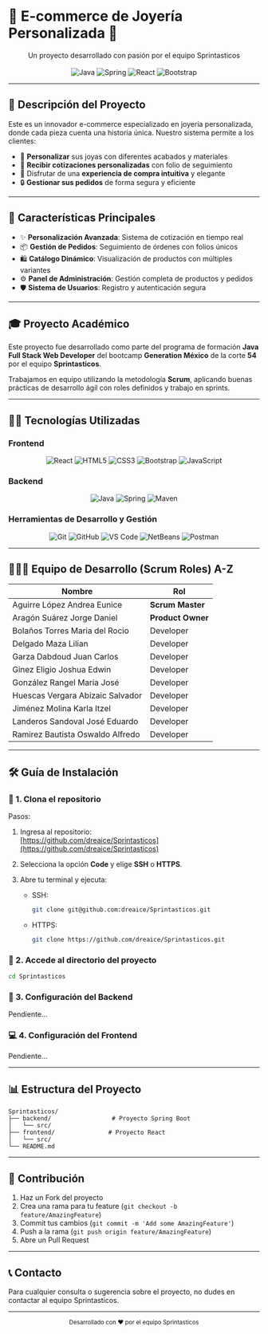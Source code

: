 # 💎 E-commerce de Joyería Personalizada 💎

 

<div align="center">
 Un proyecto desarrollado con pasión por el equipo Sprintasticos <br><br>
  <img src="https://img.shields.io/badge/Java-ED8B00?style=for-the-badge&logo=java&logoColor=white" alt="Java"/>
  <img src="https://img.shields.io/badge/Spring-6DB33F?style=for-the-badge&logo=spring&logoColor=white" alt="Spring"/>
  <img src="https://img.shields.io/badge/React-20232A?style=for-the-badge&logo=react&logoColor=61DAFB" alt="React"/>
  <img src="https://img.shields.io/badge/Bootstrap-563D7C?style=for-the-badge&logo=bootstrap&logoColor=white" alt="Bootstrap"/>
</div>

---

## 📝 Descripción del Proyecto

Este es un innovador e-commerce especializado en joyería personalizada, donde cada pieza cuenta una historia única. Nuestro sistema permite a los clientes:

- 🎨 **Personalizar** sus joyas con diferentes acabados y materiales
- 💎 **Recibir cotizaciones personalizadas** con folio de seguimiento
- 📱 Disfrutar de una **experiencia de compra intuitiva** y elegante
- 🔒 **Gestionar sus pedidos** de forma segura y eficiente

---

## 🎯 Características Principales

- ✨ **Personalización Avanzada**: Sistema de cotización en tiempo real
- 📦 **Gestión de Pedidos**: Seguimiento de órdenes con folios únicos
- 🛍️ **Catálogo Dinámico**: Visualización de productos con múltiples variantes
- ⚙️ **Panel de Administración**: Gestión completa de productos y pedidos
- 🛡️ **Sistema de Usuarios**: Registro y autenticación segura

---

## 🎓 Proyecto Académico

Este proyecto fue desarrollado como parte del programa de formación **Java Full Stack Web Developer** del bootcamp **Generation México** de la corte **54** por el equipo **Sprintasticos**.

Trabajamos en equipo utilizando la metodología **Scrum**, aplicando buenas prácticas de desarrollo ágil con roles definidos y trabajo en sprints.

---

## 👨‍💻 Tecnologías Utilizadas

### Frontend
<div align="center">
  <img src="https://img.shields.io/badge/React-20232A?style=for-the-badge&logo=react&logoColor=61DAFB" alt="React"/>
  <img src="https://img.shields.io/badge/HTML5-E34F26?style=for-the-badge&logo=html5&logoColor=white" alt="HTML5"/>
  <img src="https://img.shields.io/badge/CSS3-1572B6?style=for-the-badge&logo=css3&logoColor=white" alt="CSS3"/>
  <img src="https://img.shields.io/badge/Bootstrap-563D7C?style=for-the-badge&logo=bootstrap&logoColor=white" alt="Bootstrap"/>
  <img src="https://img.shields.io/badge/JavaScript-F7DF1E?style=for-the-badge&logo=javascript&logoColor=black" alt="JavaScript"/>
</div>

### Backend
<div align="center">
  <img src="https://img.shields.io/badge/Java-ED8B00?style=for-the-badge&logo=java&logoColor=white" alt="Java"/>
  <img src="https://img.shields.io/badge/Spring-6DB33F?style=for-the-badge&logo=spring&logoColor=white" alt="Spring"/>
  <img src="https://img.shields.io/badge/Maven-C71A36?style=for-the-badge&logo=apache-maven&logoColor=white" alt="Maven"/>
</div>

### Herramientas de Desarrollo y Gestión
<div align="center">
  <img src="https://img.shields.io/badge/Git-F05032?style=for-the-badge&logo=git&logoColor=white" alt="Git"/>
  <img src="https://img.shields.io/badge/GitHub-100000?style=for-the-badge&logo=github&logoColor=white" alt="GitHub"/>
  <img src="https://img.shields.io/badge/VS_Code-007ACC?style=for-the-badge&logo=visual-studio-code&logoColor=white" alt="VS Code"/>
  <img src="https://img.shields.io/badge/Apache_NetBeans_IDE-1B6AC6?style=for-the-badge&logo=apache-netbeans-ide&logoColor=white" alt="NetBeans"/>
  <img src="https://img.shields.io/badge/Postman-FF6C37?style=for-the-badge&logo=postman&logoColor=white" alt="Postman"/>
</div>

---

## 🧑‍🤝‍🧑 Equipo de Desarrollo (Scrum Roles) A-Z

| Nombre                           | Rol             |
|----------------------------------|------------------|
| Aguirre López Andrea Eunice      | **Scrum Master** |
| Aragón Suárez Jorge Daniel       | **Product Owner**|
| Bolaños Torres Maria del Rocio   | Developer        |
| Delgado Maza Lilian              | Developer        |
| Garza Dabdoud Juan Carlos        | Developer        |
| Ginez Eligio Joshua Edwin        | Developer        |
| González Rangel Maria José       | Developer        |
| Huescas Vergara Abizaic Salvador | Developer        |
| Jiménez Molina Karla Itzel       | Developer        |
| Landeros Sandoval José Eduardo   | Developer        |
| Ramirez Bautista Oswaldo Alfredo | Developer        |

---

## 🛠️ Guía de Instalación

### 🔁 1. Clona el repositorio

Pasos:

1. Ingresa al repositorio:  
   [https://github.com/dreaice/Sprintasticos](https://github.com/dreaice/Sprintasticos)

2. Selecciona la opción **Code** y elige **SSH** o **HTTPS**.

3. Abre tu terminal y ejecuta:

   - SSH:
     ```bash
     git clone git@github.com:dreaice/Sprintasticos.git
     ```

   - HTTPS:
     ```bash
     git clone https://github.com/dreaice/Sprintasticos.git
     ```

### 📁 2. Accede al directorio del proyecto

```bash
cd Sprintasticos
```

### 🚀 3. Configuración del Backend

Pendiente...

### 💻 4. Configuración del Frontend

Pendiente...

---

## 📊 Estructura del Proyecto

```
Sprintasticos/
├── backend/                 # Proyecto Spring Boot
│   └── src/
├── frontend/               # Proyecto React
│   └── src/
└── README.md
```

---

## 🤝 Contribución

1. Haz un Fork del proyecto
2. Crea una rama para tu feature (`git checkout -b feature/AmazingFeature`)
3. Commit tus cambios (`git commit -m 'Add some AmazingFeature'`)
4. Push a la rama (`git push origin feature/AmazingFeature`)
5. Abre un Pull Request

---

## 📞 Contacto

Para cualquier consulta o sugerencia sobre el proyecto, no dudes en contactar al equipo Sprintasticos.

---

<div align="center">
  <sub>Desarrollado con ❤️ por el equipo Sprintasticos</sub>
</div>

